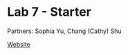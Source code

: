 # Lab 7 - Starter

Partners: Sophia Yu, Chang (Cathy) Shu

[Website](https://syu125.github.io/Lab7_Starter/)

